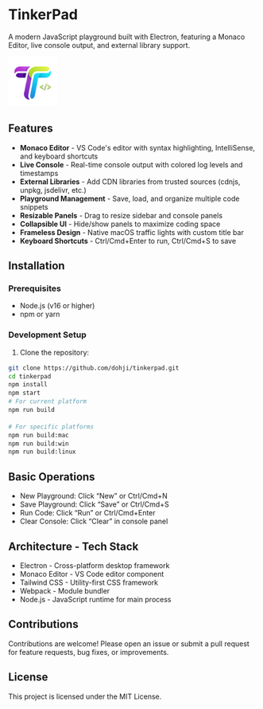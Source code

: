 # TinkerPad

A modern JavaScript playground built with Electron, featuring a Monaco Editor, live console output, and external library support.

<img src="assets/icon-png.png" alt="TinkerPad Screenshot" width="100" />

## Features

- **Monaco Editor** - VS Code's editor with syntax highlighting, IntelliSense, and keyboard shortcuts
- **Live Console** - Real-time console output with colored log levels and timestamps
- **External Libraries** - Add CDN libraries from trusted sources (cdnjs, unpkg, jsdelivr, etc.)
- **Playground Management** - Save, load, and organize multiple code snippets
- **Resizable Panels** - Drag to resize sidebar and console panels
- **Collapsible UI** - Hide/show panels to maximize coding space
- **Frameless Design** - Native macOS traffic lights with custom title bar
- **Keyboard Shortcuts** - Ctrl/Cmd+Enter to run, Ctrl/Cmd+S to save

## Installation

### Prerequisites

- Node.js (v16 or higher)
- npm or yarn

### Development Setup

1. Clone the repository:
```bash
git clone https://github.com/dohji/tinkerpad.git
cd tinkerpad
npm install
npm start
# For current platform
npm run build

# For specific platforms
npm run build:mac
npm run build:win
npm run build:linux
```

## Basic Operations
- New Playground: Click “New” or Ctrl/Cmd+N
- Save Playground: Click “Save” or Ctrl/Cmd+S
- Run Code: Click “Run” or Ctrl/Cmd+Enter
- Clear Console: Click “Clear” in console panel

## Architecture - Tech Stack
- Electron - Cross-platform desktop framework
- Monaco Editor - VS Code editor component
- Tailwind CSS - Utility-first CSS framework
- Webpack - Module bundler
- Node.js - JavaScript runtime for main process

## Contributions
Contributions are welcome! Please open an issue or submit a pull request for feature requests, bug fixes, or improvements.

## License
This project is licensed under the MIT License.